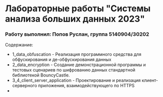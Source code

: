 # Лабораторные работы "Системы анализа больших данных 2023"
### Работу выполнил: Попов Руслан, группа 5140904/30202

Содержание:
- 1_data_obfuscation - Реализация программного средства для обфускирования и де-обфускирования
данных
- 2_data_encryption - Создание демонстрационной программы и тестовых сценариев по шифрованию данных стандартной библиотекой BouncyCastle.
- 3_4_client_server_application - Проектирование и реализация клиент-серверного приложения, взаимодействующего по HTTPS
- 